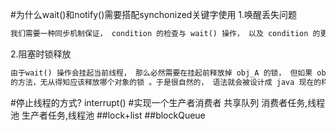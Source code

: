 #为什么wait()和notify()需要搭配synchonized关键字使用
[](https://blog.csdn.net/lengxiao1993/article/details/52296220)
1.唤醒丢失问题
```asp
我们需要一种同步机制保证， condition 的检查与 wait() 操作， 以及 condition 的更新与 notify() 是互斥的
```
2.阻塞时锁释放
```asp
由于wait() 操作会挂起当前线程， 那么必然需要在挂起前释放掉 obj_A 的锁， 但如果 obj_A 允许是任意对象， wait() 函数作为一个没有参数输入
的方法，无从得知应该释放哪个对象的锁 。于是很自然的， 语法就会被设计成 java 现在的样子。即基于对象的 wait() 与 notify() 的调用， 必须先获得该对象的锁
```
#停止线程的方式?
interrupt()
#实现一个生产者消费者
共享队列
消费者任务,线程池
生产者任务,线程池
##lock+list
##blockQueue
